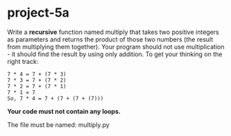 # project-5a

Write a **recursive** function named multiply that takes two positive integers as parameters and returns the product of those two numbers (the result from multiplying them together).  Your program should not use multiplication - it should find the result by using only addition.  To get your thinking on the right track:
```
7 * 4 = 7 + (7 * 3)
7 * 3 = 7 + (7 * 2)
7 * 2 = 7 + (7 * 1)
7 * 1 = 7
So, 7 * 4 = 7 + (7 + (7 + (7)))
```

**Your code must not contain any loops.**

The file must be named: multiply.py
